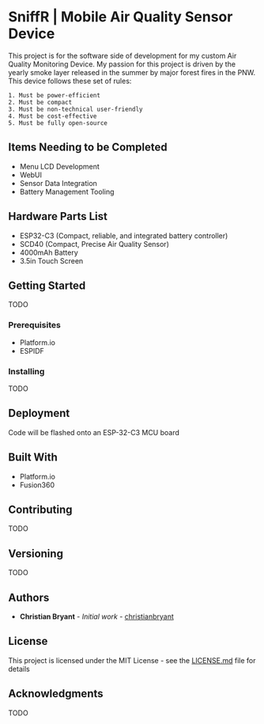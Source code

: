 # SniffR | Mobile Air Quality Sensor Device

This project is for the software side of development for my custom Air Quality Monitoring Device.
My passion for this project is driven by the yearly smoke layer released in the summer by major forest fires in the PNW.
This device follows these set of rules:
```
1. Must be power-efficient
2. Must be compact
3. Must be non-technical user-friendly
4. Must be cost-effective
5. Must be fully open-source
```

## Items Needing to be Completed

* Menu LCD Development
* WebUI
* Sensor Data Integration
* Battery Management Tooling

## Hardware Parts List
* ESP32-C3 (Compact, reliable, and integrated battery controller)
* SCD40 (Compact, Precise Air Quality Sensor)
* 4000mAh Battery
* 3.5in Touch Screen

## Getting Started

TODO

### Prerequisites

* Platform.io
* ESPIDF

### Installing

TODO

## Deployment

Code will be flashed onto an ESP-32-C3 MCU board

## Built With

* Platform.io
* Fusion360

## Contributing

TODO

## Versioning

TODO

## Authors

* **Christian Bryant** - *Initial work* - [christianbryant](https://github.com/christianbryant)

## License

This project is licensed under the MIT License - see the [LICENSE.md](LICENSE.md) file for details

## Acknowledgments

TODO
